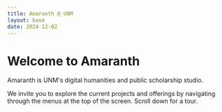 ```yaml
---
title: Amaranth @ UNM
layout: base
date: 2024-12-02
---
```


# Welcome to Amaranth
Amaranth is UNM's digital humanities and public scholarship studio.

We invite you to explore the current projects and offerings by navigating through the menus at the top of the screen. Scroll down for a tour.

